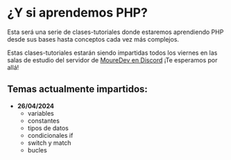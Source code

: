 # ¿Y si aprendemos PHP?

Esta será una serie de clases-tutoriales donde estaremos aprendiendo PHP desde
sus bases hasta conceptos cada vez más complejos.

Estas clases-tutoriales estarán siendo impartidas todos los viernes en las salas de estudio del servidor
de [MoureDev en Discord](https://discord.gg/mouredev) ¡Te esperamos por allá!

## Temas actualmente impartidos:
* **26/04/2024**
    * variables
    * constantes
    * tipos de datos
    * condicionales if
    * switch y match
    * bucles
